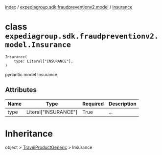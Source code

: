 [index](index.md) / [expediagroup.sdk.fraudpreventionv2.model](expediagroup.sdk.fraudpreventionv2.model.md) / [Insurance](Insurance.md)
# class `expediagroup.sdk.fraudpreventionv2.model.Insurance`
```
Insurance(
    type: Literal["INSURANCE"],
)
```

pydantic model Insurance



## Attributes
    
    
        
    

| Name |         Type         | Required | Description |
|------|----------------------|----------|-------------|
| type | Literal["INSURANCE"] |   True   |     ...     |










# Inheritance
object > [TravelProductGeneric](TravelProductGeneric.md) > Insurance